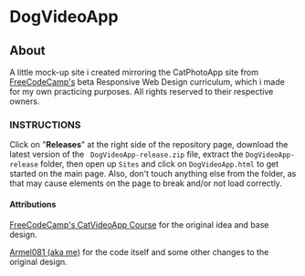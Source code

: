 # DogVideoApp

## About
A little mock-up site i created mirroring the CatPhotoApp site from [FreeCodeCamp's](https://www.freecodecamp.org) beta Responsive Web Design curriculum, which i made for my own practicing purposes. All rights reserved to their respective owners.

### INSTRUCTIONS

Click on "**Releases**" at the right side of the repository page, download the latest version of the ``` DogVideoApp-release.zip``` file, extract the ```DogVideoApp-release``` folder, then open up ```Sites``` and click on ```DogVideoApp.html``` to get started on the main page. Also, don't touch anything else from the folder, as that may cause elements on the page to break and/or not load correctly.

#### Attributions

[FreeCodeCamp's CatVideoApp Course](https://www.freecodecamp.org/learn/2022/responsive-web-design/#learn-html-by-building-a-cat-photo-app) for the original idea and base design.

[Armel081 (aka me)](https://github.com/Armel081) for the code itself and some other changes to the original design.
